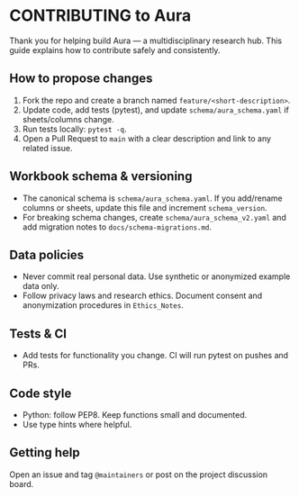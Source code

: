 # CONTRIBUTING to Aura

Thank you for helping build Aura — a multidisciplinary research hub. This guide explains how to contribute safely and consistently.

## How to propose changes

1. Fork the repo and create a branch named `feature/<short-description>`.
2. Update code, add tests (pytest), and update `schema/aura_schema.yaml` if sheets/columns change.
3. Run tests locally: `pytest -q`.
4. Open a Pull Request to `main` with a clear description and link to any related issue.

## Workbook schema & versioning

- The canonical schema is `schema/aura_schema.yaml`. If you add/rename columns or sheets, update this file and increment `schema_version`.
- For breaking schema changes, create `schema/aura_schema_v2.yaml` and add migration notes to `docs/schema-migrations.md`.

## Data policies

- Never commit real personal data. Use synthetic or anonymized example data only.
- Follow privacy laws and research ethics. Document consent and anonymization procedures in `Ethics_Notes`.

## Tests & CI

- Add tests for functionality you change. CI will run pytest on pushes and PRs.

## Code style

- Python: follow PEP8. Keep functions small and documented.
- Use type hints where helpful.

## Getting help

Open an issue and tag `@maintainers` or post on the project discussion board.
